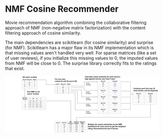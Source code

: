 # NMF Cosine Recommender
Movie recommendation algorithm combining the collaborative filtering approach of NMF (non-negative matrix factorization) with the content filtering approach of cosine similarity.

The main dependencies are scikitlearn (for cosine similarity) and surprise (for NMF). Scikitlearn has a major flaw in its NMF implementation which is that missing values aren't handled very well. For sparse matrices (like a set of user reviews), if you initialize this missing values to 0, the imputed values from NMF will be close to 0. The surprise library correctly fits to the ratings that exist.

![NMF-Cosine schema](NMF-Cosine.png)
